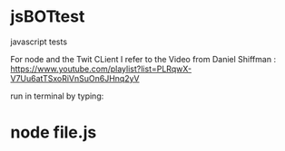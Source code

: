 # jsBOTtest
javascript tests

For node and the Twit CLient I refer to the Video from Daniel Shiffman : https://www.youtube.com/playlist?list=PLRqwX-V7Uu6atTSxoRiVnSuOn6JHnq2yV

run in terminal by typing:
# node file.js
